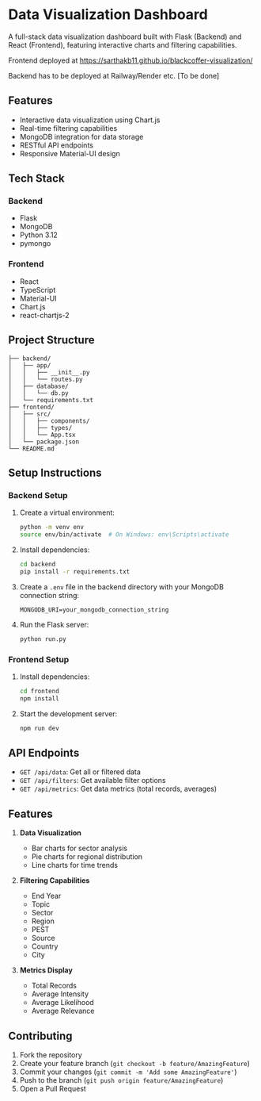 # Data Visualization Dashboard

A full-stack data visualization dashboard built with Flask (Backend) and React (Frontend), featuring interactive charts and filtering capabilities.

Frontend deployed at https://sarthakb11.github.io/blackcoffer-visualization/

Backend has to be deployed at Railway/Render etc. [To be done]

## Features

- Interactive data visualization using Chart.js
- Real-time filtering capabilities
- MongoDB integration for data storage
- RESTful API endpoints
- Responsive Material-UI design

## Tech Stack

### Backend
- Flask
- MongoDB
- Python 3.12
- pymongo

### Frontend
- React
- TypeScript
- Material-UI
- Chart.js
- react-chartjs-2

## Project Structure

```
├── backend/
│   ├── app/
│   │   ├── __init__.py
│   │   └── routes.py
│   ├── database/
│   │   └── db.py
│   └── requirements.txt
├── frontend/
│   ├── src/
│   │   ├── components/
│   │   ├── types/
│   │   └── App.tsx
│   └── package.json
└── README.md
```

## Setup Instructions

### Backend Setup

1. Create a virtual environment:
   ```bash
   python -m venv env
   source env/bin/activate  # On Windows: env\Scripts\activate
   ```

2. Install dependencies:
   ```bash
   cd backend
   pip install -r requirements.txt
   ```

3. Create a `.env` file in the backend directory with your MongoDB connection string:
   ```
   MONGODB_URI=your_mongodb_connection_string
   ```

4. Run the Flask server:
   ```bash
   python run.py
   ```

### Frontend Setup

1. Install dependencies:
   ```bash
   cd frontend
   npm install
   ```

2. Start the development server:
   ```bash
   npm run dev
   ```

## API Endpoints

- `GET /api/data`: Get all or filtered data
- `GET /api/filters`: Get available filter options
- `GET /api/metrics`: Get data metrics (total records, averages)

## Features

1. **Data Visualization**
   - Bar charts for sector analysis
   - Pie charts for regional distribution
   - Line charts for time trends

2. **Filtering Capabilities**
   - End Year
   - Topic
   - Sector
   - Region
   - PEST
   - Source
   - Country
   - City

3. **Metrics Display**
   - Total Records
   - Average Intensity
   - Average Likelihood
   - Average Relevance

## Contributing

1. Fork the repository
2. Create your feature branch (`git checkout -b feature/AmazingFeature`)
3. Commit your changes (`git commit -m 'Add some AmazingFeature'`)
4. Push to the branch (`git push origin feature/AmazingFeature`)
5. Open a Pull Request 

